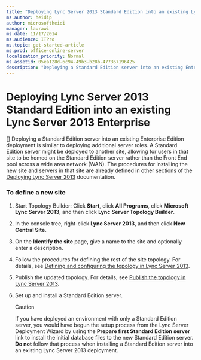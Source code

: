 ```yaml
---
title: "Deploying Lync Server 2013 Standard Edition into an existing Lync Server 2013 Enterprise"
ms.author: heidip
author: microsoftheidi
manager: laurawi
ms.date: 11/17/2014
ms.audience: ITPro
ms.topic: get-started-article
ms.prod: office-online-server
localization_priority: Normal
ms.assetid: 05ea128d-6c94-49b3-b28b-477367196425
description: "Deploying a Standard Edition server into an existing Enterprise Edition deployment is similar to deploying additional server roles. A Standard Edition server might be deployed to another site, allowing for users in that site to be homed on the Standard Edition server rather than the Front End pool across a wide area network (WAN). The procedures for installing the new site and servers in that site are already defined in other sections of the Deploying Lync Server 2013 documentation."
---
```


# Deploying Lync Server 2013 Standard Edition into an existing Lync Server 2013 Enterprise
[]
Deploying a Standard Edition server into an existing Enterprise Edition deployment is similar to deploying additional server roles. A Standard Edition server might be deployed to another site, allowing for users in that site to be homed on the Standard Edition server rather than the Front End pool across a wide area network (WAN). The procedures for installing the new site and servers in that site are already defined in other sections of the [Deploying Lync Server 2013](deploying-lync-server-2013.md) documentation. 
  
### To define a new site

1. Start Topology Builder: Click **Start**, click **All Programs**, click **Microsoft Lync Server 2013**, and then click **Lync Server Topology Builder**.
    
2. In the console tree, right-click **Lync Server 2013**, and then click **New Central Site**.
    
3. On the **Identify the site** page, give a name to the site and optionally enter a description. 
    
4. Follow the procedures for defining the rest of the site topology. For details, see [Defining and configuring the topology in Lync Server 2013](defining-and-configuring-the-topology.md). 
    
5. Publish the updated topology. For details, see [Publish the topology in Lync Server 2013](publish-the-topology.md).
    
6. Set up and install a Standard Edition server. 
    
    > [!CAUTION]
    > If you have deployed an environment with only a Standard Edition server, you would have begun the setup process from the Lync Server Deployment Wizard by using the **Prepare first Standard Edition server** link to install the initial database files to the new Standard Edition server. **Do not** follow that process when installing a Standard Edition server into an existing Lync Server 2013 deployment. 
  

